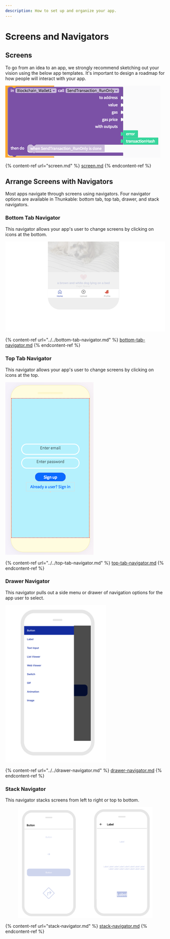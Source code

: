 ```yaml
---
description: How to set up and organize your app.
---
```


# Screens and Navigators

## Screens&#x20;

To go from an idea to an app, we strongly recommend sketching out your vision using the below app templates. It's important to design a roadmap for how people will interact with your app.&#x20;

![](<../../.gitbook/assets/image (48).png>)

{% content-ref url="screen.md" %}
[screen.md](screen.md)
{% endcontent-ref %}

## Arrange Screens with Navigators

Most apps navigate through screens using navigators. Four navigator options are available in Thunkable: bottom tab, top tab, drawer, and stack navigators.&#x20;

### Bottom Tab Navigator

This navigator allows your app's user to change screens by clicking on icons at the bottom.&#x20;

<div align="left">

<img src="../../.gitbook/assets/thunkable-docs-exhibits-81.png" alt="" width="563">

</div>

{% content-ref url="../../bottom-tab-navigator.md" %}
[bottom-tab-navigator.md](../../bottom-tab-navigator.md)
{% endcontent-ref %}

### Top Tab Navigator

This navigator allows your app's user to change screens by clicking on icons at the top.&#x20;

<div align="left">

<img src="../../.gitbook/assets/image (112).png" alt="Top Tab Navigator">

</div>

{% content-ref url="../../top-tab-navigator.md" %}
[top-tab-navigator.md](../../top-tab-navigator.md)
{% endcontent-ref %}

### Drawer Navigator

This navigator pulls out a side menu or drawer of navigation options for the app user to select.

<img src="../../.gitbook/assets/drawer navigator.png" alt="" data-size="original">

{% content-ref url="../../drawer-navigator.md" %}
[drawer-navigator.md](../../drawer-navigator.md)
{% endcontent-ref %}

### Stack Navigator

This navigator stacks screens from left to right or top to bottom.

<div align="left">

<figure><img src="../../.gitbook/assets/stack nav - android copy.png" alt="" width="437"><figcaption></figcaption></figure>

</div>

{% content-ref url="stack-navigator.md" %}
[stack-navigator.md](stack-navigator.md)
{% endcontent-ref %}
